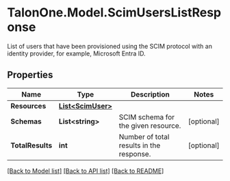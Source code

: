 # TalonOne.Model.ScimUsersListResponse
List of users that have been provisioned using the SCIM protocol with an identity provider, for example, Microsoft Entra ID.
## Properties

Name | Type | Description | Notes
------------ | ------------- | ------------- | -------------
**Resources** | [**List&lt;ScimUser&gt;**](ScimUser.md) |  | 
**Schemas** | **List&lt;string&gt;** | SCIM schema for the given resource. | [optional] 
**TotalResults** | **int** | Number of total results in the response. | [optional] 

[[Back to Model list]](../README.md#documentation-for-models) [[Back to API list]](../README.md#documentation-for-api-endpoints) [[Back to README]](../README.md)

